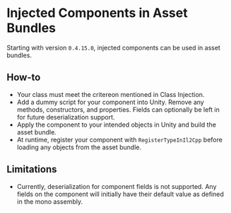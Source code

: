 # Injected Components in Asset Bundles

Starting with version `0.4.15.0`, injected components can be used in asset bundles.

## How-to

* Your class must meet the critereon mentioned in Class Injection.
* Add a dummy script for your component into Unity. Remove any methods, constructors, and properties. Fields can
  optionally be left in for future deserialization support.
* Apply the component to your intended objects in Unity and build the asset bundle.
* At runtime, register your component with `RegisterTypeInIl2Cpp` before loading any objects from the asset bundle.

## Limitations

* Currently, deserialization for component fields is not supported. Any fields on the component will initially have
  their default value as defined in the mono assembly.